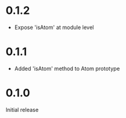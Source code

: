# 0.1.2

- Expose 'isAtom' at module level

# 0.1.1

- Added 'isAtom' method to Atom prototype

# 0.1.0

Initial release
